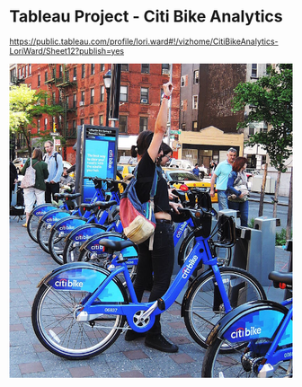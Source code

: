 # Tableau Project - Citi Bike Analytics


https://public.tableau.com/profile/lori.ward#!/vizhome/CitiBikeAnalytics-LoriWard/Sheet12?publish=yes

![Citi-Bikes](Images/citi-bike-station-bikes.jpg)


